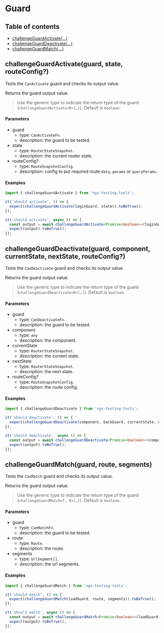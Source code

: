 # Guard

## Table of contents

- [challengeGuardActivate(…)](#challengeguardactivateguard-state-routeconfig)
- [challengeGuardDeactivate(…)](#challengeguarddeactivateguard-component-currentstate-nextstate-routeconfig)
- [challengeGuardMatch(…)](#challengeguardmatchguard-route-segments)

## challengeGuardActivate(guard, state, routeConfig?)

Tests the `CanActivate` guard and checks its output value.

Returns the guard output value.

> Use the generic type to indicate the return type of the guard (`challengeGuardActivate<R>(…)`). Default is `boolean`.

#### Parameters

- guard
  - type: `CanActivateFn`.
  - description: the guard to be tested.
- state
  - type: `RouterStateSnapshot`.
  - description: the current router state.
- routeConfig?
  - type: `RouteSnapshotConfig`.
  - description: config to put required route `data`, `params` or `queryParams`.

#### Examples

```ts
import { challengeGuardActivate } from 'ngx-testing-tools';

it('should activate', () => {
  expect(challengeGuardActivate(loginGuard, state)).toBeTrue();
}); 
```

```ts
it('should activate', async () => {
  const output = await challengeGuardActivate<Promise<boolean>>(loginGuard, state);
  expect(output).toBeTrue();
}); 
```

## challengeGuardDeactivate(guard, component, currentState, nextState, routeConfig?)

Tests the `CanDeactivate` guard and checks its output value.

Returns the guard output value.

> Use the generic type to indicate the return type of the guard (`challengeGuardDeactivate<R>(…)`). Default is `boolean`.

#### Parameters

- guard
  - type: `CanDeactivateFn`.
  - description: the guard to be tested.
- component
  - type: `any`
  - description: the component.
- currentState
  - type: `RouterStateSnapshot`.
  - description: the current state.
- nextState
  - type: `RouterStateSnapshot`.
  - description: the next state.
- routeConfig?
  - type: `RouteSnapshotConfig`.
  - description: the route config.

#### Examples

```ts
import { challengeGuardDeactivate } from 'ngx-testing-tools';

it('should deactivate', () => {
  expect(challengeGuardDeactivate(component, backGuard, currentState, nextState)).toBeTrue();
}); 
```

```ts
it('should deactivate', async () => {
  const output = await challengeGuardDeactivate<Promise<boolean>>(component, backGuard, currentState, nextState);
  expect(output).toBeTrue();
}); 
```

## challengeGuardMatch(guard, route, segments)

Tests the `CanMatch` guard and checks its output value.

Returns the guard output value.

> Use the generic type to indicate the return type of the guard (`challengeGuardMatch<T, R>(…)`). Default is `boolean`.

#### Parameters

- guard
  - type: `CanMatchFn`.
  - description: the guard to be tested.
- route
  - type: `Route`.
  - description: the route.
- segments
  - type: `UrlSegment[]`.
  - description: the url segments.

#### Examples

```ts
import { challengeGuardMatch } from 'ngx-testing-tools';

it('should match', () => {
  expect(challengeGuardMatch(loadGuard, route, segments)).toBeTrue();
}); 
```

```ts
it('should match', async () => {
  const output = await challengeGuardMatch<Promise<boolean>>(loadGuard, route, segments);
  expect(output).toBeTrue();
}); 
```
